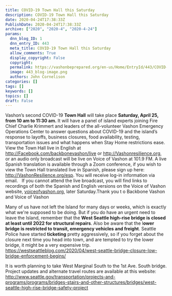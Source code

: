 ```yaml
---
title: COVID-19 Town Hall this Saturday
description: COVID-19 Town Hall this Saturday
date: 2020-04-24T17:38:33Z
PublishDate: 2020-04-24T17:38:33Z
archive: ["2020", "2020-4", "2020-4-24"]
params:
  dnn_blog_ID: 1
  dnn_entry_ID: 443
  meta_title: COVID-19 Town Hall this Saturday
  allow_comments: True
  display_copyright: False
  copyright:
  permalink: https://vashonbeprepared.org/en-us/Home/EntryId/443/COVID-19-Town-Hall-this-Saturday
  image: 443_blog-image.png
  authors: John Cornelison
categories: []
tags: []
keywords: []
topics: []
draft: False
---
```


<p>Vashon’s second COVID-19 <b>Town Hall</b> will take place <b>Saturday, April 25, from 10 am to 11:30 am.</b> It will have a panel of island experts joining Fire Chief Charlie Krimmert and leaders of the all-volunteer Vashon Emergency Operations Center to answer questions about COVID-19 and the island’s response to layoffs, business closures, food availability, testing, transportation issues and what happens when Stay Home restrictions ease.&nbsp; View the Town Hall live in English at <a href="http://r20.rs6.net/tn.jsp?f=001yoWPsUnFkt1GSE2buysdMClJ0iXJ7pKWS_3_0M-8Flo78ikXHUxUsf3YforOI9WimY5JZRs7kuKiIhV_OAuuIk26iEnE6wt3aCQBpqJrdWTbItRr-JyXqp0W-xMcR-79C3XNLJG50VBvCh9IRO72-eEzpzKx3tXMC97zlUpZyGk=&amp;c=yVaPbSGphZiP8VIXW9L2xO6rc2-cgQSANEEb6pJz6Qktqtkn7EENdA==&amp;ch=r7J0I4WiJPwqAmNCu58_jTypM6ZJQAldZMD9VgnkhKHYk-XOwRK57w==">http://Facebook.com/backbonevashon/live</a> or <a href="http://r20.rs6.net/tn.jsp?f=001yoWPsUnFkt1GSE2buysdMClJ0iXJ7pKWS_3_0M-8Flo78ikXHUxUsf3YforOI9WiQLSu7Drm-Gd9Erdgxtjf_bm_hqfvhC3i2cKjs9goUGOubY3jl2pytgokBt2Srl_gz5HuRodghwv4qzjgoffXKQ==&amp;c=yVaPbSGphZiP8VIXW9L2xO6rc2-cgQSANEEb6pJz6Qktqtkn7EENdA==&amp;ch=r7J0I4WiJPwqAmNCu58_jTypM6ZJQAldZMD9VgnkhKHYk-XOwRK57w==">http://Vashonresilience.org</a>, or an audio only broadcast will be live on Voice of Vashon at 101.9 FM. A live Spanish translation is available through a Zoom conference, if you wish to view the Town Hall translated live in Spanish, please sign up here: <a href="http://r20.rs6.net/tn.jsp?f=001yoWPsUnFkt1GSE2buysdMClJ0iXJ7pKWS_3_0M-8Flo78ikXHUxUsf3YforOI9WiqCTKG73VnNpIRhGoJDJHGuyZUP3sxJiJLV4TAxi44bU9SBxQ87VjHrKIC0wXqsrE1Dpxk1qPd7akZR7DCyME1B-jNTUBLcgC&amp;c=yVaPbSGphZiP8VIXW9L2xO6rc2-cgQSANEEb6pJz6Qktqtkn7EENdA==&amp;ch=r7J0I4WiJPwqAmNCu58_jTypM6ZJQAldZMD9VgnkhKHYk-XOwRK57w==">http://VashonResilience.org/esp</a>. You will receive log-in information via email.&nbsp;&nbsp; If you cannot attend the live broadcast, you will find links to recordings of both the Spanish and English versions on the Voice of Vashon website, <a href="http://r20.rs6.net/tn.jsp?f=001yoWPsUnFkt1GSE2buysdMClJ0iXJ7pKWS_3_0M-8Flo78ikXHUxUsf3YforOI9WiXaGrYjMyRT2gsk7RB361qjM4m3G9SF2V_ubyPcxGfw-7vomeuTLOcZRTcvKW9LPkljAiFE58DCaF6vd8PQD0cw==&amp;c=yVaPbSGphZiP8VIXW9L2xO6rc2-cgQSANEEb6pJz6Qktqtkn7EENdA==&amp;ch=r7J0I4WiJPwqAmNCu58_jTypM6ZJQAldZMD9VgnkhKHYk-XOwRK57w==">voiceofvashon.org</a>, later Saturday.Thank you t o Backbone Vashon and Voice of Vashon<p>Many of us have not left the Island for many days or weeks, which is exactly what we're supposed to be doing. But if you do have an urgent need to leave the Island, remember that the <b>West Seattle high-rise bridge is closed at least until 2022 for structural repairs</b>. Also be aware that the l<b>ower bridge is restricted to transit, emergency vehicles and freight</b>. Seattle Police have started <b>ticketing</b> pretty aggressively, so if you forget about the closure next time you head into town, and are tempted to try the lower bridge, it might be a very expensive trip.&nbsp; <a href="http://r20.rs6.net/tn.jsp?f=001yoWPsUnFkt1GSE2buysdMClJ0iXJ7pKWS_3_0M-8Flo78ikXHUxUsf3YforOI9Wi3JupdLwLTjJfowlFOp-ms4ed_a7J36Hdo_LBgdFn6Aq6alMDJoP4liz9Eh8iRbwZaIGGsfb8UiTdS7iYEfh8CznnqfCNJIrExd_emJ5Np41-BIbFm_JuuN1bSoAR8hiCPBKTHPhKealusXJwQgKoKkFxaPGTUy3-F8rgJPSlj6h0euOhUzV2YQ==&amp;c=yVaPbSGphZiP8VIXW9L2xO6rc2-cgQSANEEb6pJz6Qktqtkn7EENdA==&amp;ch=r7J0I4WiJPwqAmNCu58_jTypM6ZJQAldZMD9VgnkhKHYk-XOwRK57w==">https://westseattleblog.com/2020/04/west-seattle-bridge-closure-low-bridge-enforcement-begins/</a><p>It is worth planning to take West Marginal South to the 1st Ave. South bridge. Project updates and alternate travel routes are available at this website:&nbsp; <a href="http://r20.rs6.net/tn.jsp?f=001yoWPsUnFkt1GSE2buysdMClJ0iXJ7pKWS_3_0M-8Flo78ikXHUxUsf3YforOI9WiIyst7vzz8V9D5Pr4jFn5qWu3hsyDhbjeLcxDG3D8Z1a2VDUJvbVUma_fyHOv8hrXWqGY91Fxi42dczqPtuXSWLxFrJ-9n93qxyyxDjS8FXBrqjeLR_8ICgVMigA3X8JD47V574XfualdbTw_YStt1nlbl-RMnJK1GGs8foLy3irbIECJs_uahD8d9PJjmwQYPM7iT3AywAYedX758d9RJbXkC38cFaCviETuBghX2QVOvWx_njOedZuEZrJOn5Mrpr4Q-_lZJYK0AKgXlIA11A==&amp;c=yVaPbSGphZiP8VIXW9L2xO6rc2-cgQSANEEb6pJz6Qktqtkn7EENdA==&amp;ch=r7J0I4WiJPwqAmNCu58_jTypM6ZJQAldZMD9VgnkhKHYk-XOwRK57w==">http://www.seattle.gov/transportation/projects-and-programs/programs/bridges-stairs-and-other-structures/bridges/west-seattle-high-rise-bridge-safety-project</a></p>
